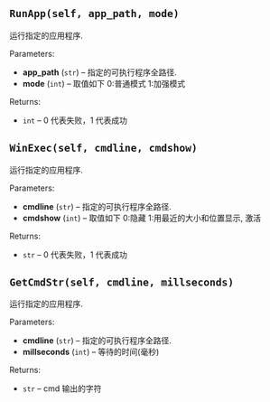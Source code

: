 ## `RunApp(self, app_path, mode)`

运行指定的应用程序.

Parameters:

- **app_path** (`str`) – 指定的可执行程序全路径.
- **mode** (`int`) – 取值如下 0:普通模式 1:加强模式

Returns:

- `int` – 0 代表失败，1 代表成功

## `WinExec(self, cmdline, cmdshow)`

运行指定的应用程序.

Parameters:

- **cmdline** (`str`) – 指定的可执行程序全路径.
- **cmdshow** (`int`) – 取值如下 0:隐藏 1:用最近的大小和位置显示, 激活

Returns:

- `str` – 0 代表失败，1 代表成功

## `GetCmdStr(self, cmdline, millseconds)`

运行指定的应用程序.

Parameters:

- **cmdline** (`str`) – 指定的可执行程序全路径.
- **millseconds** (`int`) – 等待的时间(毫秒)

Returns:

- `str` – cmd 输出的字符
